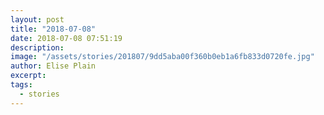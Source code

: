 ```yaml
---
layout: post
title: "2018-07-08"
date: 2018-07-08 07:51:19
description: 
image: "/assets/stories/201807/9dd5aba00f360b0eb1a6fb833d0720fe.jpg"
author: Elise Plain
excerpt: 
tags: 
  - stories
---
```



<p></p>
